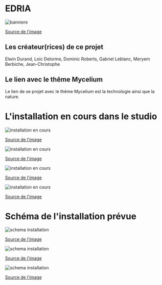 # EDRIA
![banniere](https://github.com/MeganeRanger/H23_V13_inspirations_RANGER/blob/main/Mycelium/EDRIA/media/banniere_v2.png)

[Source de l'image](https://tim-montmorency.com/2023/projets/EDRIA/docs/web/index.html)

## Les créateur(rices) de ce projet
Elwin Durand, Loic Delorme, Dominic Roberts, Gabriel Leblanc, Meryem Berbiche, Jean-Christophe

## Le lien avec le thême Mycelium 
Le lien de se projet avec le thême Mycelium est la technologie ainsi que la nature. 

# L'installation en cours dans le studio
![installation en cours](https://github.com/MeganeRanger/H23_V13_inspirations_RANGER/blob/main/Mycelium/EDRIA/media/installation_en_cours_01.jpg)

[Source de l'image](https://tim-montmorency.com/2023/projets/EDRIA/docs/web/index.html)

![installation en cours](https://github.com/MeganeRanger/H23_V13_inspirations_RANGER/blob/main/Mycelium/EDRIA/media/installation_en_cours_02.JPG)

[Source de l'image](https://tim-montmorency.com/2023/projets/EDRIA/docs/web/index.html)

![installation en cours](https://github.com/MeganeRanger/H23_V13_inspirations_RANGER/blob/main/Mycelium/EDRIA/media/installation_en_cours_03.JPG)

[Source de l'image](https://tim-montmorency.com/2023/projets/EDRIA/docs/web/index.html)

![installation en cours](https://github.com/MeganeRanger/H23_V13_inspirations_RANGER/blob/main/Mycelium/EDRIA/media/installation_en_cours_04.jpg)

[Source de l'image](https://tim-montmorency.com/2023/projets/EDRIA/docs/web/index.html)

# Schéma de l'installation prévue
![schema installation](https://github.com/MeganeRanger/H23_V13_inspirations_RANGER/blob/main/Mycelium/EDRIA/media/schema_installation_01.png)

[Source de l'image](https://tim-montmorency.com/2023/projets/EDRIA/docs/web/index.html)

![schema installation](https://github.com/MeganeRanger/H23_V13_inspirations_RANGER/blob/main/Mycelium/EDRIA/media/schema_installation_03.png)

[Source de l'image](https://tim-montmorency.com/2023/projets/EDRIA/docs/web/index.html)

![schema installation](https://github.com/MeganeRanger/H23_V13_inspirations_RANGER/blob/main/Mycelium/EDRIA/media/schema_installtion_02.png)

[Source de l'image](https://tim-montmorency.com/2023/projets/EDRIA/docs/web/index.html)
